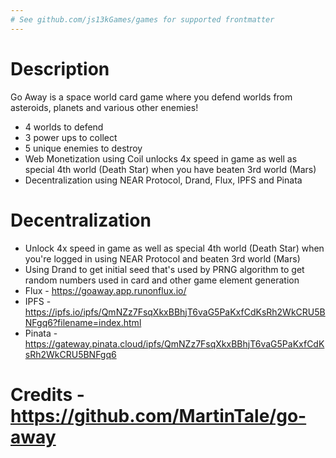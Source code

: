 ```yaml
---
# See github.com/js13kGames/games for supported frontmatter
---
```

# Description

Go Away is a space world card game where you defend worlds from asteroids, planets and various other enemies!

- 4 worlds to defend
- 3 power ups to collect
- 5 unique enemies to destroy
- Web Monetization using Coil unlocks 4x speed in game as well as special 4th world (Death Star) when you have beaten 3rd world (Mars)
- Decentralization using NEAR Protocol, Drand, Flux, IPFS and Pinata

# Decentralization

- Unlock 4x speed in game as well as special 4th world (Death Star) when you're logged in using NEAR Protocol and beaten 3rd world (Mars)
- Using Drand to get initial seed that's used by PRNG algorithm to get random numbers used in card and other game element generation
- Flux - https://goaway.app.runonflux.io/
- IPFS - https://ipfs.io/ipfs/QmNZz7FsqXkxBBhjT6vaG5PaKxfCdKsRh2WkCRU5BNFgq6?filename=index.html
- Pinata - https://gateway.pinata.cloud/ipfs/QmNZz7FsqXkxBBhjT6vaG5PaKxfCdKsRh2WkCRU5BNFgq6

# Credits - https://github.com/MartinTale/go-away